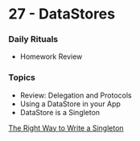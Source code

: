 # 27 - DataStores

### Daily Rituals

* Homework Review

### Topics

* Review: Delegation and Protocols
* Using a DataStore in your App
* DataStore is a Singleton


[The Right Way to Write a Singleton](http://krakendev.io/blog/the-right-way-to-write-a-singleton)


